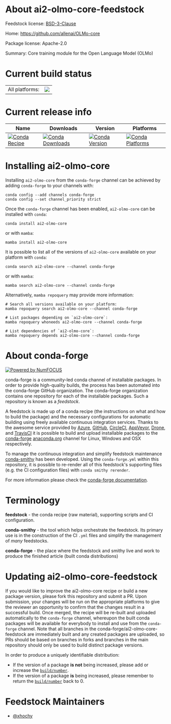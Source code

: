 About ai2-olmo-core-feedstock
=============================

Feedstock license: [BSD-3-Clause](https://github.com/conda-forge/ai2-olmo-core-feedstock/blob/main/LICENSE.txt)

Home: https://github.com/allenai/OLMo-core

Package license: Apache-2.0

Summary: Core training module for the Open Language Model (OLMo)

Current build status
====================


<table><tr><td>All platforms:</td>
    <td>
      <a href="https://dev.azure.com/conda-forge/feedstock-builds/_build/latest?definitionId=22838&branchName=main">
        <img src="https://dev.azure.com/conda-forge/feedstock-builds/_apis/build/status/ai2-olmo-core-feedstock?branchName=main">
      </a>
    </td>
  </tr>
</table>

Current release info
====================

| Name | Downloads | Version | Platforms |
| --- | --- | --- | --- |
| [![Conda Recipe](https://img.shields.io/badge/recipe-ai2--olmo--core-green.svg)](https://anaconda.org/conda-forge/ai2-olmo-core) | [![Conda Downloads](https://img.shields.io/conda/dn/conda-forge/ai2-olmo-core.svg)](https://anaconda.org/conda-forge/ai2-olmo-core) | [![Conda Version](https://img.shields.io/conda/vn/conda-forge/ai2-olmo-core.svg)](https://anaconda.org/conda-forge/ai2-olmo-core) | [![Conda Platforms](https://img.shields.io/conda/pn/conda-forge/ai2-olmo-core.svg)](https://anaconda.org/conda-forge/ai2-olmo-core) |

Installing ai2-olmo-core
========================

Installing `ai2-olmo-core` from the `conda-forge` channel can be achieved by adding `conda-forge` to your channels with:

```
conda config --add channels conda-forge
conda config --set channel_priority strict
```

Once the `conda-forge` channel has been enabled, `ai2-olmo-core` can be installed with `conda`:

```
conda install ai2-olmo-core
```

or with `mamba`:

```
mamba install ai2-olmo-core
```

It is possible to list all of the versions of `ai2-olmo-core` available on your platform with `conda`:

```
conda search ai2-olmo-core --channel conda-forge
```

or with `mamba`:

```
mamba search ai2-olmo-core --channel conda-forge
```

Alternatively, `mamba repoquery` may provide more information:

```
# Search all versions available on your platform:
mamba repoquery search ai2-olmo-core --channel conda-forge

# List packages depending on `ai2-olmo-core`:
mamba repoquery whoneeds ai2-olmo-core --channel conda-forge

# List dependencies of `ai2-olmo-core`:
mamba repoquery depends ai2-olmo-core --channel conda-forge
```


About conda-forge
=================

[![Powered by
NumFOCUS](https://img.shields.io/badge/powered%20by-NumFOCUS-orange.svg?style=flat&colorA=E1523D&colorB=007D8A)](https://numfocus.org)

conda-forge is a community-led conda channel of installable packages.
In order to provide high-quality builds, the process has been automated into the
conda-forge GitHub organization. The conda-forge organization contains one repository
for each of the installable packages. Such a repository is known as a *feedstock*.

A feedstock is made up of a conda recipe (the instructions on what and how to build
the package) and the necessary configurations for automatic building using freely
available continuous integration services. Thanks to the awesome service provided by
[Azure](https://azure.microsoft.com/en-us/services/devops/), [GitHub](https://github.com/),
[CircleCI](https://circleci.com/), [AppVeyor](https://www.appveyor.com/),
[Drone](https://cloud.drone.io/welcome), and [TravisCI](https://travis-ci.com/)
it is possible to build and upload installable packages to the
[conda-forge](https://anaconda.org/conda-forge) [anaconda.org](https://anaconda.org/)
channel for Linux, Windows and OSX respectively.

To manage the continuous integration and simplify feedstock maintenance
[conda-smithy](https://github.com/conda-forge/conda-smithy) has been developed.
Using the ``conda-forge.yml`` within this repository, it is possible to re-render all of
this feedstock's supporting files (e.g. the CI configuration files) with ``conda smithy rerender``.

For more information please check the [conda-forge documentation](https://conda-forge.org/docs/).

Terminology
===========

**feedstock** - the conda recipe (raw material), supporting scripts and CI configuration.

**conda-smithy** - the tool which helps orchestrate the feedstock.
                   Its primary use is in the construction of the CI ``.yml`` files
                   and simplify the management of *many* feedstocks.

**conda-forge** - the place where the feedstock and smithy live and work to
                  produce the finished article (built conda distributions)


Updating ai2-olmo-core-feedstock
================================

If you would like to improve the ai2-olmo-core recipe or build a new
package version, please fork this repository and submit a PR. Upon submission,
your changes will be run on the appropriate platforms to give the reviewer an
opportunity to confirm that the changes result in a successful build. Once
merged, the recipe will be re-built and uploaded automatically to the
`conda-forge` channel, whereupon the built conda packages will be available for
everybody to install and use from the `conda-forge` channel.
Note that all branches in the conda-forge/ai2-olmo-core-feedstock are
immediately built and any created packages are uploaded, so PRs should be based
on branches in forks and branches in the main repository should only be used to
build distinct package versions.

In order to produce a uniquely identifiable distribution:
 * If the version of a package **is not** being increased, please add or increase
   the [``build/number``](https://docs.conda.io/projects/conda-build/en/latest/resources/define-metadata.html#build-number-and-string).
 * If the version of a package **is** being increased, please remember to return
   the [``build/number``](https://docs.conda.io/projects/conda-build/en/latest/resources/define-metadata.html#build-number-and-string)
   back to 0.

Feedstock Maintainers
=====================

* [@xhochy](https://github.com/xhochy/)


